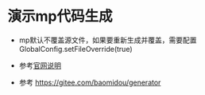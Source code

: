 # 演示mp代码生成

* mp默认不覆盖源文件，如果要重新生成并覆盖，需要配置GlobalConfig.setFileOverride(true)
* 参考[官网说明](https://baomidou.com/guide/generator.html#%E4%BB%A3%E7%A0%81%E7%94%9F%E6%88%90%E5%99%A8)

* 参考 https://gitee.com/baomidou/generator
